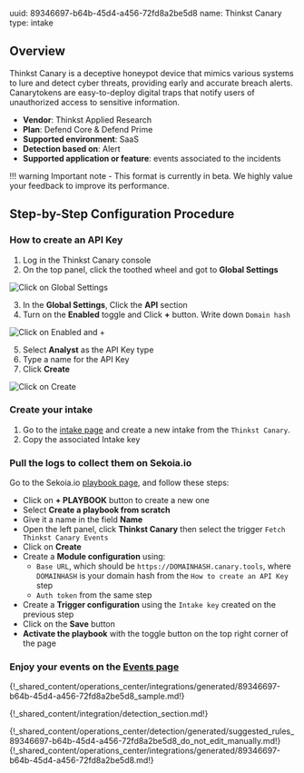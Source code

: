 uuid: 89346697-b64b-45d4-a456-72fd8a2be5d8
name: Thinkst Canary
type: intake

## Overview

Thinkst Canary is a deceptive honeypot device that mimics various systems to lure and detect cyber threats, providing early and accurate breach alerts. Canarytokens are easy-to-deploy digital traps that notify users of unauthorized access to sensitive information.

- **Vendor**: Thinkst Applied Research
- **Plan**: Defend Core & Defend Prime
- **Supported environment**: SaaS
- **Detection based on**: Alert
- **Supported application or feature**: events associated to the incidents

!!! warning
    Important note - This format is currently in beta. We highly value your feedback to improve its performance.
    
## Step-by-Step Configuration Procedure

### How to create an API Key
1. Log in the Thinkst Canary console
2. On the top panel, click the toothed wheel and got to **Global Settings**

![Click on Global Settings](/assets/operation_center/integration_catalog/cloud_and_saas/thinkst_canary/thinkstcanary_step01.png)

3. In the **Global Settings**, Click the **API** section
4. Turn on the **Enabled** toggle and Click **+** button. Write down `Domain hash`

![Click on Enabled and +](/assets/operation_center/integration_catalog/cloud_and_saas/thinkst_canary/thinkstcanary_step02.png)

5. Select **Analyst** as the API Key type
6. Type a name for the API Key
7. Click **Create**

![Click on Create](/assets/operation_center/integration_catalog/cloud_and_saas/thinkst_canary/thinkstcanary_step03.png)


### Create your intake

1. Go to the [intake page](https://app.sekoia.io/operations/intakes) and create a new intake from the `Thinkst Canary`.
2. Copy the associated Intake key

### Pull the logs to collect them on Sekoia.io

Go to the Sekoia.io [playbook page](https://app.sekoia.io/operations/playbooks), and follow these steps:
  
- Click on **+ PLAYBOOK** button to create a new one
- Select **Create a playbook from scratch**
- Give it a name in the field **Name**
- Open the left panel, click **Thinkst Canary** then select the trigger `Fetch Thinkst Canary Events`
- Click on **Create**
- Create a **Module configuration** using:
    - `Base URL`, which should be `https://DOMAINHASH.canary.tools`, where `DOMAINHASH` is your domain hash from the `How to create an API Key` step
    - `Auth token` from the same step
- Create a **Trigger configuration** using the `Intake key` created on the previous step
- Click on the **Save** button
- **Activate the playbook** with the toggle button on the top right corner of the page

### Enjoy your events on the [Events page](https://app.sekoia.io/operations/events)


{!_shared_content/operations_center/integrations/generated/89346697-b64b-45d4-a456-72fd8a2be5d8_sample.md!}

{!_shared_content/integration/detection_section.md!}

{!_shared_content/operations_center/detection/generated/suggested_rules_89346697-b64b-45d4-a456-72fd8a2be5d8_do_not_edit_manually.md!}
{!_shared_content/operations_center/integrations/generated/89346697-b64b-45d4-a456-72fd8a2be5d8.md!}
